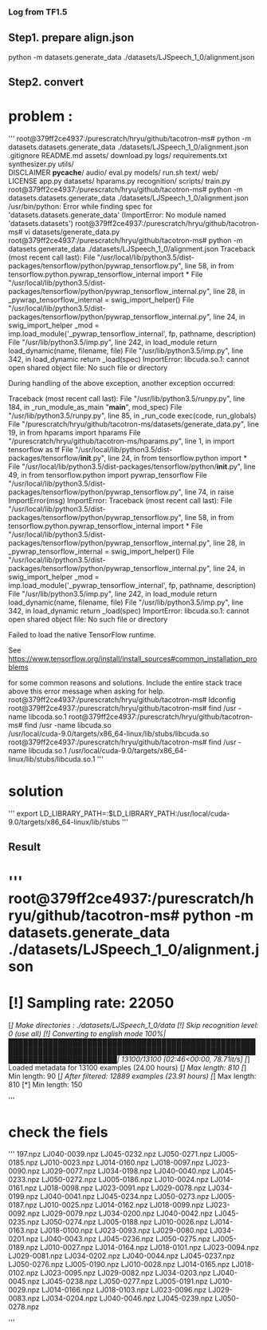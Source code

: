
### Log from TF1.5

## Step1. prepare align.json

 python -m datasets.generate_data ./datasets/LJSpeech_1_0/alignment.json


## Step2. convert 



# problem : 
'''
root@379ff2ce4937:/purescratch/hryu/github/tacotron-ms# python -m datasets.datasets.generate_data ./datasets/LJSpeech_1_0/alignment.json 
.gitignore        README.md         assets/           download.py       logs/             requirements.txt  synthesizer.py    utils/            
DISCLAIMER        __pycache__/      audio/            eval.py           models/           run.sh            text/             web/              
LICENSE           app.py            datasets/         hparams.py        recognition/      scripts/          train.py          
root@379ff2ce4937:/purescratch/hryu/github/tacotron-ms# python -m datasets.datasets.generate_data ./datasets/LJSpeech_1_0/alignment.json 
/usr/bin/python: Error while finding spec for 'datasets.datasets.generate_data' (ImportError: No module named 'datasets.datasets')
root@379ff2ce4937:/purescratch/hryu/github/tacotron-ms# vi datasets/generate_data.py 
root@379ff2ce4937:/purescratch/hryu/github/tacotron-ms# python -m datasets.generate_data ./datasets/LJSpeech_1_0/alignment.json 
Traceback (most recent call last):
  File "/usr/local/lib/python3.5/dist-packages/tensorflow/python/pywrap_tensorflow.py", line 58, in <module>
    from tensorflow.python.pywrap_tensorflow_internal import *
  File "/usr/local/lib/python3.5/dist-packages/tensorflow/python/pywrap_tensorflow_internal.py", line 28, in <module>
    _pywrap_tensorflow_internal = swig_import_helper()
  File "/usr/local/lib/python3.5/dist-packages/tensorflow/python/pywrap_tensorflow_internal.py", line 24, in swig_import_helper
    _mod = imp.load_module('_pywrap_tensorflow_internal', fp, pathname, description)
  File "/usr/lib/python3.5/imp.py", line 242, in load_module
    return load_dynamic(name, filename, file)
  File "/usr/lib/python3.5/imp.py", line 342, in load_dynamic
    return _load(spec)
ImportError: libcuda.so.1: cannot open shared object file: No such file or directory

During handling of the above exception, another exception occurred:

Traceback (most recent call last):
  File "/usr/lib/python3.5/runpy.py", line 184, in _run_module_as_main
    "__main__", mod_spec)
  File "/usr/lib/python3.5/runpy.py", line 85, in _run_code
    exec(code, run_globals)
  File "/purescratch/hryu/github/tacotron-ms/datasets/generate_data.py", line 19, in <module>
    from hparams import hparams
  File "/purescratch/hryu/github/tacotron-ms/hparams.py", line 1, in <module>
    import tensorflow as tf
  File "/usr/local/lib/python3.5/dist-packages/tensorflow/__init__.py", line 24, in <module>
    from tensorflow.python import *
  File "/usr/local/lib/python3.5/dist-packages/tensorflow/python/__init__.py", line 49, in <module>
    from tensorflow.python import pywrap_tensorflow
  File "/usr/local/lib/python3.5/dist-packages/tensorflow/python/pywrap_tensorflow.py", line 74, in <module>
    raise ImportError(msg)
ImportError: Traceback (most recent call last):
  File "/usr/local/lib/python3.5/dist-packages/tensorflow/python/pywrap_tensorflow.py", line 58, in <module>
    from tensorflow.python.pywrap_tensorflow_internal import *
  File "/usr/local/lib/python3.5/dist-packages/tensorflow/python/pywrap_tensorflow_internal.py", line 28, in <module>
    _pywrap_tensorflow_internal = swig_import_helper()
  File "/usr/local/lib/python3.5/dist-packages/tensorflow/python/pywrap_tensorflow_internal.py", line 24, in swig_import_helper
    _mod = imp.load_module('_pywrap_tensorflow_internal', fp, pathname, description)
  File "/usr/lib/python3.5/imp.py", line 242, in load_module
    return load_dynamic(name, filename, file)
  File "/usr/lib/python3.5/imp.py", line 342, in load_dynamic
    return _load(spec)
ImportError: libcuda.so.1: cannot open shared object file: No such file or directory


Failed to load the native TensorFlow runtime.

See https://www.tensorflow.org/install/install_sources#common_installation_problems

for some common reasons and solutions.  Include the entire stack trace
above this error message when asking for help.
root@379ff2ce4937:/purescratch/hryu/github/tacotron-ms# ldconfig
root@379ff2ce4937:/purescratch/hryu/github/tacotron-ms# find /usr -name libcoda.so.1
root@379ff2ce4937:/purescratch/hryu/github/tacotron-ms# find /usr -name libcuda.so  
/usr/local/cuda-9.0/targets/x86_64-linux/lib/stubs/libcuda.so
root@379ff2ce4937:/purescratch/hryu/github/tacotron-ms# find /usr -name libcuda.so.1
/usr/local/cuda-9.0/targets/x86_64-linux/lib/stubs/libcuda.so.1
'''
# solution 

'''
export LD_LIBRARY_PATH=:$LD_LIBRARY_PATH:/usr/local/cuda-9.0/targets/x86_64-linux/lib/stubs
'''

## Result

'''
root@379ff2ce4937:/purescratch/hryu/github/tacotron-ms# python -m datasets.generate_data ./datasets/LJSpeech_1_0/alignment.json 
========================================
 [!] Sampling rate: 22050
========================================

 [*] Make directories : ./datasets/LJSpeech_1_0/data
 [!] Skip recognition level: 0 (use all)
 [!] Converting to english mode
100%|██████████████████████████████████████████████████████████████████████████████████████████████████████████████████████████| 13100/13100 [02:46<00:00, 78.71it/s]
 [*] Loaded metadata for 13100 examples (24.00 hours)
 [*] Max length: 810
 [*] Min length: 90
 [*] After filtered: 12889 examples (23.91 hours)
 [*] Max length: 810
 [*] Min length: 150

'''


# check the fiels 


'''
197.npz  LJ040-0039.npz  LJ045-0232.npz  LJ050-0271.npz
LJ005-0185.npz  LJ010-0023.npz  LJ014-0160.npz  LJ018-0097.npz  LJ023-0090.npz  LJ029-0077.npz  LJ034-0198.npz  LJ040-0040.npz  LJ045-0233.npz  LJ050-0272.npz
LJ005-0186.npz  LJ010-0024.npz  LJ014-0161.npz  LJ018-0098.npz  LJ023-0091.npz  LJ029-0078.npz  LJ034-0199.npz  LJ040-0041.npz  LJ045-0234.npz  LJ050-0273.npz
LJ005-0187.npz  LJ010-0025.npz  LJ014-0162.npz  LJ018-0099.npz  LJ023-0092.npz  LJ029-0079.npz  LJ034-0200.npz  LJ040-0042.npz  LJ045-0235.npz  LJ050-0274.npz
LJ005-0188.npz  LJ010-0026.npz  LJ014-0163.npz  LJ018-0100.npz  LJ023-0093.npz  LJ029-0080.npz  LJ034-0201.npz  LJ040-0043.npz  LJ045-0236.npz  LJ050-0275.npz
LJ005-0189.npz  LJ010-0027.npz  LJ014-0164.npz  LJ018-0101.npz  LJ023-0094.npz  LJ029-0081.npz  LJ034-0202.npz  LJ040-0044.npz  LJ045-0237.npz  LJ050-0276.npz
LJ005-0190.npz  LJ010-0028.npz  LJ014-0165.npz  LJ018-0102.npz  LJ023-0095.npz  LJ029-0082.npz  LJ034-0203.npz  LJ040-0045.npz  LJ045-0238.npz  LJ050-0277.npz
LJ005-0191.npz  LJ010-0029.npz  LJ014-0166.npz  LJ018-0103.npz  LJ023-0096.npz  LJ029-0083.npz  LJ034-0204.npz  LJ040-0046.npz  LJ045-0239.npz  LJ050-0278.npz

'''
